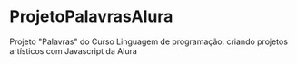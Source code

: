 # ProjetoPalavrasAlura
Projeto "Palavras" do Curso Linguagem de programação: criando projetos artísticos com Javascript da Alura
